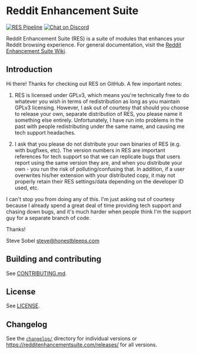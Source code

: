 # Reddit Enhancement Suite

[![RES Pipeline](https://github.com/honestbleeps/Reddit-Enhancement-Suite/actions/workflows/pipeline.yml/badge.svg)](https://github.com/honestbleeps/Reddit-Enhancement-Suite/actions/workflows/pipeline.yml)
[![Chat on Discord](https://img.shields.io/discord/681993947085799490?label=Discord)](https://discord.gg/UzkFNNa)

Reddit Enhancement Suite (RES) is a suite of modules that enhances your Reddit browsing experience.
For general documentation, visit the [Reddit Enhancement Suite Wiki](https://www.reddit.com/r/Enhancement/wiki/index).

## Introduction

Hi there! Thanks for checking out RES on GitHub. A few important notes:

1. RES is licensed under GPLv3, which means you're technically free to do whatever you wish in terms of redistribution as long as you maintain GPLv3 licensing. However, I ask out of courtesy that should you choose to release your own, separate distribution of RES, you please name it something else entirely. Unfortunately, I have run into problems in the past with people redistributing under the same name, and causing me tech support headaches.

2. I ask that you please do not distribute your own binaries of RES (e.g. with bugfixes, etc). The version numbers in RES are important references for tech support so that we can replicate bugs that users report using the same version they are, and when you distribute your own - you run the risk of polluting/confusing that. In addition, if a user overwrites his/her extension with your distributed copy, it may not properly retain their RES settings/data depending on the developer ID used, etc.

I can't stop you from doing any of this. I'm just asking out of courtesy because I already spend a great deal of time providing tech support and chasing down bugs, and it's much harder when people think I'm the support guy for a separate branch of code.

Thanks!

Steve Sobel
steve@honestbleeps.com

## Building and contributing

See [CONTRIBUTING.md](/CONTRIBUTING.md).

## License

See [LICENSE](/LICENSE).

## Changelog

See the [`changelog/`](/changelog) directory for individual versions or https://redditenhancementsuite.com/releases/ for all versions.
